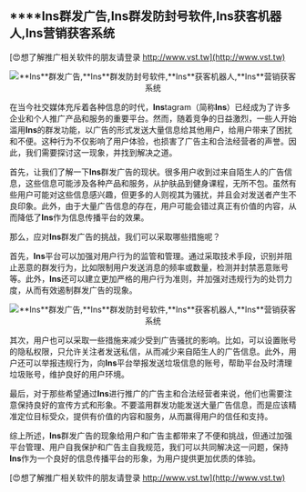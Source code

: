 ## ****Ins**群发广告,**Ins**群发防封号软件,**Ins**获客机器人,**Ins**营销获客系统**

[😍想了解推广相关软件的朋友请登录 http://www.vst.tw](http://www.vst.tw)

 <center><img src="https://vst.tw/MP4/tuiguang/png/8.png" alt="**Ins**群发广告,**Ins**群发防封号软件,**Ins**获客机器人,**Ins**营销获客系统"></center>

在当今社交媒体充斥着各种信息的时代，**Ins**tagram（简称**Ins**）已经成为了许多企业和个人推广产品和服务的重要平台。然而，随着竞争的日益激烈，一些人开始滥用**Ins**的群发功能，以广告的形式发送大量信息给其他用户，给用户带来了困扰和不便。这种行为不仅影响了用户体验，也损害了广告主和合法经营者的声誉。因此，我们需要探讨这一现象，并找到解决之道。

首先，让我们了解一下**Ins**群发广告的现状。很多用户收到过来自陌生人的广告信息，这些信息可能涉及各种产品和服务，从护肤品到健身课程，无所不包。虽然有些用户可能对这些信息感兴趣，但更多的人则视其为骚扰，并且会对发送者产生不良印象。此外，由于大量广告信息的存在，用户可能会错过真正有价值的内容，从而降低了**Ins**作为信息传播平台的效果。

那么，应对**Ins**群发广告的挑战，我们可以采取哪些措施呢？

首先，**Ins**平台可以加强对用户行为的监管和管理。通过采取技术手段，识别并阻止恶意的群发行为，比如限制用户发送消息的频率或数量，检测并封禁恶意账号等。此外，**Ins**还可以建立更加严格的用户行为准则，并加强对违规行为的处罚力度，从而有效遏制群发广告的现象。

 <center><img src="https://vst.tw/MP4/tuiguang/png/6.png" alt="**Ins**群发广告,**Ins**群发防封号软件,**Ins**获客机器人,**Ins**营销获客系统"></center>

其次，用户也可以采取一些措施来减少受到广告骚扰的影响。比如，可以设置账号的隐私权限，只允许关注者发送私信，从而减少来自陌生人的广告信息。此外，用户还可以举报违规行为，向**Ins**平台举报发送垃圾信息的账号，帮助平台及时清理垃圾账号，维护良好的用户环境。

最后，对于那些希望通过**Ins**进行推广的广告主和合法经营者来说，他们也需要注意保持良好的宣传方式和形象。不要滥用群发功能发送大量广告信息，而是应该精准定位目标受众，提供有价值的内容和服务，从而赢得用户的信任和支持。

综上所述，**Ins**群发广告的现象给用户和广告主都带来了不便和挑战，但通过加强平台管理、用户自我保护和广告主自我规范，我们可以共同解决这一问题，保持**Ins**作为一个良好的信息传播平台的形象，为用户提供更加优质的体验。

[😍想了解推广相关软件的朋友请登录 http://www.vst.tw](http://www.vst.tw)



